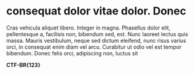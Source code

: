 # consequat dolor vitae dolor. Donec

Cras vehicula aliquet libero. Integer in magna. Phasellus dolor elit, pellentesque a, facilisis non, bibendum sed, est. Nunc laoreet lectus quis massa. Mauris vestibulum, neque sed dictum eleifend, nunc risus varius orci, in consequat enim diam vel arcu. Curabitur ut odio vel est tempor bibendum. Donec felis orci, adipiscing non, luctus sit

**CTF-BR{123}**
